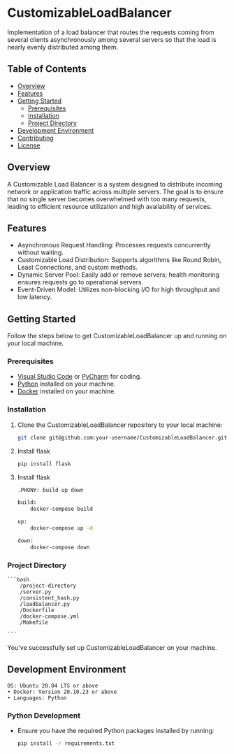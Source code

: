 # CustomizableLoadBalancer

Implementation of a load balancer that routes the requests coming from several clients asynchronously
among several servers so that the load is nearly evenly distributed among them.

## Table of Contents
- [Overview](#overview)
- [Features](#features)
- [Getting Started](#getting-started)
  - [Prerequisites](#prerequisites)
  - [Installation](#installation)
  - [Project Directory](#project-directory)
- [Development Environment](#development-environment)
- [Contributing](#contributing)
- [License](#license)

## Overview
A Customizable Load Balancer is a system designed to distribute incoming network or application traffic across multiple servers. The goal is to ensure that no single server becomes overwhelmed with too many requests, leading to efficient resource utilization and high availability of services.

## Features
- Asynchronous Request Handling: Processes requests concurrently without waiting.
- Customizable Load Distribution: Supports algorithms like Round Robin, Least Connections, and custom methods.
- Dynamic Server Pool: Easily add or remove servers; health monitoring ensures requests go to operational servers.
- Event-Driven Model: Utilizes non-blocking I/O for high throughput and low latency.

## Getting Started
Follow the steps below to get CustomizableLoadBalancer up and running on your local machine.

### Prerequisites
- [Visual Studio Code](https://code.visualstudio.com/) or [PyCharm](https://www.jetbrains.com/pycharm/) for coding.
- [Python](https://www.python.org/) installed on your machine.
- [Docker](https://docs.docker.com/desktop/install/windows-install/) installed on your machine.


### Installation
1. Clone the CustomizableLoadBalancer repository to your local machine:
    ```bash
    git clone git@github.com:your-username/CustomizableLoadBalancer.git
    ```
2. Install flask
    ```bash
    pip install flask
    ```
3. Install flask
    ```bash
    .PHONY: build up down

	build:
		docker-compose build

	up:
		docker-compose up -d

	down:
		docker-compose down
    ```
### Project Directory
    ```bash
    	/project-directory
  		/server.py
  		/consistent_hash.py
  		/loadbalancer.py
  		/Dockerfile
  		/docker-compose.yml
  		/Makefile

    ```


You've successfully set up CustomizableLoadBalancer on your machine.

## Development Environment
	OS: Ubuntu 20.04 LTS or above
	• Docker: Version 20.10.23 or above
	• Languages: Python



### Python Development
- Ensure you have the required Python packages installed by running:
  ```bash
  pip install -r requirements.txt
  ```
